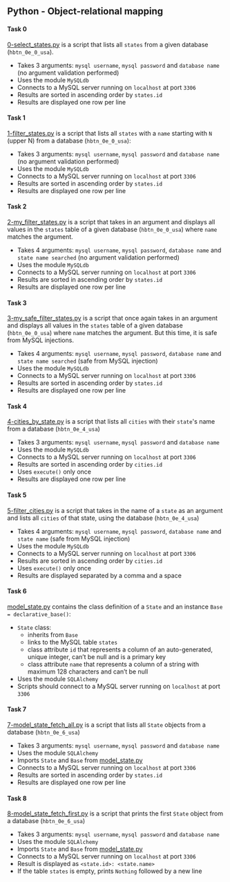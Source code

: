 ## Python - Object-relational mapping

#### Task 0
[0-select_states.py](0-select_states.py) is a script that lists all `states` from a given database (`hbtn_0e_0_usa`).
- Takes 3 arguments: `mysql username`, `mysql password` and `database name` (no argument validation performed)
- Uses the module `MySQLdb`
- Connects to a MySQL server running on `localhost` at port `3306`
- Results are sorted in ascending order by `states.id`
- Results are displayed one row per line

#### Task 1
[1-filter_states.py](1-filter_states.py) is a script that lists all `states` with a `name` starting with `N` (upper N) from a database (`hbtn_0e_0_usa`):
- Takes 3 arguments: `mysql username`, `mysql password` and `database name` (no argument validation performed)
- Uses the module `MySQLdb`
- Connects to a MySQL server running on `localhost` at port `3306`
- Results are sorted in ascending order by `states.id`
- Results are displayed one row per line

#### Task 2
[2-my_filter_states.py](2-my_filter_states.py) is a script that takes in an argument and displays all values in the `states` table of a given database (`hbtn_0e_0_usa`) where `name` matches the argument.
- Takes 4 arguments: `mysql username`, `mysql password`, `database name` and `state name searched` (no argument validation performed)
- Uses the module `MySQLdb`
- Connects to a MySQL server running on `localhost` at port `3306`
- Results are sorted in ascending order by `states.id`
- Results are displayed one row per line

#### Task 3
[3-my_safe_filter_states.py](3-my_safe_filter_states.py) is a script that once again takes in an argument and displays all values in the `states` table of a given database (`hbtn_0e_0_usa`) where `name` matches the argument. But this time, it is safe from MySQL injections.
- Takes 4 arguments: `mysql username`, `mysql password`, `database name` and `state name searched` (safe from MySQL injection)
- Uses the module `MySQLdb`
- Connects to a MySQL server running on `localhost` at port `3306`
- Results are sorted in ascending order by `states.id`
- Results are displayed one row per line

#### Task 4
[4-cities_by_state.py](4-cities_by_state.py) is a script that lists all `cities` with their `state`'s name from a database (`hbtn_0e_4_usa`)
- Takes 3 arguments: `mysql username`, `mysql password` and `database name`
- Uses the module `MySQLdb`
- Connects to a MySQL server running on `localhost` at port `3306`
- Results are sorted in ascending order by `cities.id`
- Uses `execute()` only once
- Results are displayed one row per line

#### Task 5
[5-filter_cities.py](5-filter_cities.py) is a script that takes in the name of a `state` as an argument and lists all `cities` of that state, using the database (`hbtn_0e_4_usa`)
- Takes 4 arguments: `mysql username`, `mysql password`, `database name` and `state name` (safe from MySQL injection)
- Uses the module `MySQLdb`
- Connects to a MySQL server running on `localhost` at port `3306`
- Results are sorted in ascending order by `cities.id`
- Uses `execute()` only once
- Results are displayed separated by a comma and a space

#### Task 6
[model_state.py](model_state.py) contains the class definition of a `State` and an instance `Base = declarative_base()`:
- `State` class:
	- inherits from `Base`
	- links to the MySQL table `states`
	- class attribute `id` that represents a column of an auto-generated, unique integer, can’t be null and is a primary key
	- class attribute `name` that represents a column of a string with maximum 128 characters and can’t be null
- Uses the module `SQLAlchemy`
- Scripts should connect to a MySQL server running on `localhost` at port `3306`

#### Task 7
[7-model_state_fetch_all.py](7-model_state_fetch_all.py) is a script that lists all `State` objects from a database (`hbtn_0e_6_usa`)
- Takes 3 arguments: `mysql username`, `mysql password` and `database name`
- Uses the module `SQLAlchemy`
- Imports `State` and `Base` from [model_state.py](model_state.py)
- Connects to a MySQL server running on `localhost` at port `3306`
- Results are sorted in ascending order by `states.id`
- Results are displayed one row per line

#### Task 8
[8-model_state_fetch_first.py](8-model_state_fetch_first.py) is a script that prints the first `State` object from a database (`hbtn_0e_6_usa`)
- Takes 3 arguments: `mysql username`, `mysql password` and `database name`
- Uses the module `SQLAlchemy`
- Imports `State` and `Base` from [model_state.py](model_state.py)
- Connects to a MySQL server running on `localhost` at port `3306`
- Result is displayed as `<state.id>: <state.name>`
- If the table `states` is empty, prints `Nothing` followed by a new line

